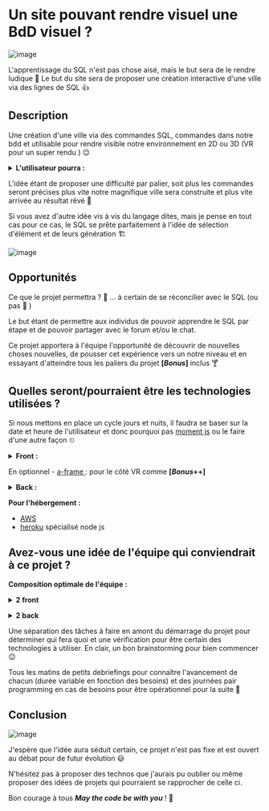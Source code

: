 # Un site pouvant rendre visuel une BdD visuel ?

![image](https://user-images.githubusercontent.com/58218640/78707952-a2be3200-7911-11ea-8986-970ee45bcae2.png)

L'apprentissage du SQL n'est pas chose aisé, mais le but sera de le rendre ludique 👾 
Le but du site sera de proposer une création interactive d'une ville via des lignes de SQL 👍 

## Description

Une création d'une ville via des commandes SQL, commandes dans notre bdd et utilisable pour rendre visible notre environnement en 2D ou 3D (VR pour un super rendu ) 😉 

**<details><summary>L'utilisateur pourra :</summary>**

- s'inscrire en créant "sa data base" (ville)  et son nom d'utilisateur et mot de passe
- écrire du code SQL qui sera soumis pour être lu et créer le visuel 
- partager sa création avec les autres   
- un forum de discussion 
- **[*Bonus*]** une documentation clair de l'usage du SQL
- **[*Bonus*]** chat privée
- **[*Bonus*++]** gestion de ressource pour la création de bâtiments et autres éléments, tout en poussant l'idée vers un jeu de gestion interactif.</details>

L'idée étant de proposer une difficulté par palier, soit plus les commandes seront précises plus vite notre magnifique ville sera construite et plus vite arrivée au résultat rêvé 💪 

Si vous avez d'autre idée vis à vis du langage dites, mais je pense en tout cas pour ce cas, le SQL se prête parfaitement à l'idée de sélection d'élément et de leurs génération 🏗 

![image](https://user-images.githubusercontent.com/58218640/78713085-faf93200-7919-11ea-8543-2e20c41b0f3c.png)

## Opportunités

Ce que le projet permettra ? 🤔 
... à certain de se réconcilier avec le SQL (ou pas 🙈 )

Le but étant de permettre aux individus de pouvoir apprendre le SQL par étape et de pouvoir partager avec le forum et/ou le chat.

Ce projet apportera à l'équipe l'opportunité de découvrir de nouvelles choses nouvelles, de pousser cet expérience vers un notre niveau et en essayant d'atteindre tous les paliers du projet **[*Bonus*]** inclus 🍸 


## Quelles seront/pourraient être les technologies utilisées ?

Si nous mettons en place un cycle jours et nuits, il faudra se baser sur la date et heure de l'utilisateur et donc pourquoi pas [moment js](https://momentjs.com/) ou le faire d'une autre façon ⏲ 

**<details><summary>Front :</summary>** 

- Mais [React](https://fr.reactjs.org/) bien sûr :trollface:
- [Hooks](https://fr.reactjs.org/docs/hooks-intro.html)
- [Redux](https://redux.js.org/)
- Bibliothèque HTML, CSS, JS, ...
- Je laisse aux personnes de la spécialisation React de proposer les  technologies qu'ils pensent adéquates.
</details>

En optionnel - [a-frame ](https://aframe.io/) : pour le côté VR comme **[*Bonus*++]** 

**<details><summary>Back :</summary>**

- SQL - [postgresql ](https://www.postgresql.org/docs/)
- [Happi](https://hapi.dev/) pour une meilleure gestion des requêtes
- [Sqitch]() pour faciliter le déploiement de la bdd
- [Socket.io](https://socket.io/get-started/chat/) pour le chat
- D3 - [dataviz](https://www.datavis.fr/) si on souhaite rendre graphique certaines données (optionnel)

</details>

**Pour l'hébergement :**

- [AWS](https://aws.amazon.com/fr/) 
- [heroku](https://www.heroku.com/) spécialisé node js

## Avez-vous une idée de l'équipe qui conviendrait à ce projet ?

**Composition optimale de l'équipe :**

**<details><summary>2 front</summary>**
travail sur le visuel / travail sur le l'usage du chat / gestion de la donnée sur les pages
</details>

**<details><summary>2 back</summary>**
mise en place de la bdd / mise en place des routes / mise en place du chat / déploiement du serveur
</details>

Une séparation des tâches à faire en amont du démarrage du projet pour déterminer qui fera quoi et une vérification pour être certain des technologies à utiliser.
En clair, un bon brainstorming pour bien commencer 😉 

Tous les matins de petits debriefings pour connaître l'avancement de chacun (durée variable en fonction des besoins) et des journées pair programming en cas de besoins pour être opérationnel pour la suite 💪  

## Conclusion

![image](https://user-images.githubusercontent.com/58218640/78723514-db6b0500-792b-11ea-919b-84b4d2a4f6f4.png)

J'espère que l'idée aura séduit certain, ce projet n'est pas fixe et est ouvert au débat pour de futur évolution 😃 

N'hésitez pas à proposer des technos que j'aurais pu oublier ou même proposer des idées de projets qui pourraient se rapprocher de celle ci. 

Bon courage à tous
 ***May the code be with you*** ! 🌠 
